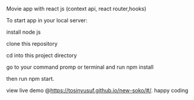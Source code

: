 Movie app with react js (context api, react router,hooks)

To start app in your local server:

install node js

clone this repository

cd into this project directory

go to your command promp or terminal and run npm install

then run npm start.

view live demo @https://tosinyusuf.github.io/new-soko/#/. happy coding
